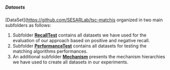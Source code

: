 ##### Datasets

[DataSet](https://github.com/SESARLab/tsc-matchis organized in two main subfolders as follows:

 1. Subfolder **[RecallTest](https://github.com/SESARLab/tsc-matching/tree/master/DataSet/RecallTest)** contains all datasets we have used for the evaluation of our approach based on positive and negative recall.
 2. Subfolder **[PerformanceTest](https://github.com/SESARLab/tsc-matching/tree/master/DataSet/performanceTest)** contains all datasets for testing the matching algorithms performances.
 3. An additional subfolder **[Mechanism](https://github.com/SESARLab/tsc-matching/tree/master/DataSet/mechanism)** presents the mechanism hierarchies we have used to create all datasets in our experiments.

